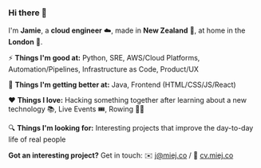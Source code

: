 ### Hi there 👋

I'm **Jamie**, a **cloud engineer** ☁️, made in **New Zealand** 🥝, at home in the **London** 💂.

⚡️ **Things I'm good at:** Python, SRE, AWS/Cloud Platforms, Automation/Pipelines, Infrastructure as Code, Product/UX 

🌱 **Things I'm getting better at:** Java, Frontend (HTML/CSS/JS/React)

❤️ **Things I love:** Hacking something together after learning about a new technology 📚, Live Events 🎟, Rowing 🚣‍♀️

🔍 **Things I'm looking for:** Interesting projects that improve the day-to-day life of real people

**Got an interesting project?** Get in touch: ✉️ [j@miej.co](mailto:j@miej.co) / 💼 [cv.miej.co](https://cv.miej.co)
